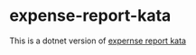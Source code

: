 # expense-report-kata

This is a dotnet version of [expernse report kata](https://github.com/christianhujer/expensereport)
